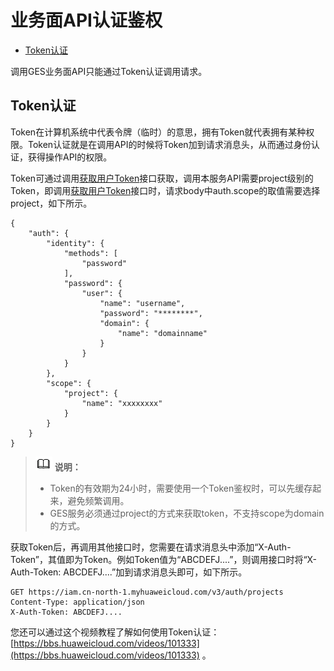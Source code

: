 # 业务面API认证鉴权<a name="ges_03_0112"></a>

-   [Token认证](#section1265211312241)

调用GES业务面API只能通过Token认证调用请求。

## Token认证<a name="section1265211312241"></a>

Token在计算机系统中代表令牌（临时）的意思，拥有Token就代表拥有某种权限。Token认证就是在调用API的时候将Token加到请求消息头，从而通过身份认证，获得操作API的权限。

Token可通过调用[获取用户Token](https://support.huaweicloud.com/api-iam/iam_30_0001.html)接口获取，调用本服务API需要project级别的Token，即调用[获取用户Token](https://support.huaweicloud.com/api-iam/iam_30_0001.html)接口时，请求body中auth.scope的取值需要选择project，如下所示。

```
{ 
    "auth": { 
        "identity": { 
            "methods": [ 
                "password" 
            ], 
            "password": { 
                "user": { 
                    "name": "username", 
                    "password": "********", 
                    "domain": { 
                        "name": "domainname" 
                    } 
                } 
            } 
        }, 
        "scope": { 
            "project": { 
                "name": "xxxxxxxx" 
            } 
        } 
    } 
}
```

>![](public_sys-resources/icon-note.gif) **说明：** 
>-   Token的有效期为24小时，需要使用一个Token鉴权时，可以先缓存起来，避免频繁调用。
>-   GES服务必须通过project的方式来获取token，不支持scope为domain的方式。

获取Token后，再调用其他接口时，您需要在请求消息头中添加“X-Auth-Token”，其值即为Token。例如Token值为“ABCDEFJ....”，则调用接口时将“X-Auth-Token: ABCDEFJ....”加到请求消息头即可，如下所示。

```
GET https://iam.cn-north-1.myhuaweicloud.com/v3/auth/projects  
Content-Type: application/json 
X-Auth-Token: ABCDEFJ....
```

您还可以通过这个视频教程了解如何使用Token认证：[https://bbs.huaweicloud.com/videos/101333](https://bbs.huaweicloud.com/videos/101333)  。


